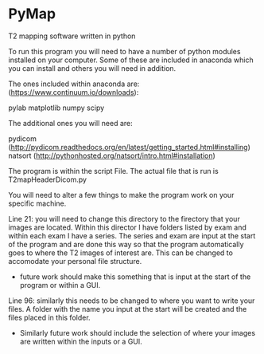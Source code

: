 # PyMap
T2 mapping software written in python


To run this program you will need to have a number of python modules installed on your computer. Some of these are included in anaconda which you can install and others you will need in addition. 


The ones included within anaconda are: (https://www.continuum.io/downloads):

pylab
matplotlib
numpy
scipy 

The additional ones you will need are:


pydicom (http://pydicom.readthedocs.org/en/latest/getting_started.html#installing)
natsort (http://pythonhosted.org/natsort/intro.html#installation)


The program is within the script File. The actual file that is run is T2mapHeaderDicom.py

You will need to alter a few things to make the program work on your specific machine. 

Line 21: you will need to change this directory to the firectory that your images are located. 
Within this director I have folders listed by exam and within each exam I have a series. The 
series and exam are input at the start of the program and are done this way so that the program 
automatically goes to where the T2 images of interest are. This can be changed to accomodate 
your personal file structure. 

- future work should make this something that is input at the start of the program or within a GUI. 

Line 96: similarly this needs to be changed to where you want to write your files. A folder with 
the name you input at the start will be created and the files placed in this folder. 

- Similarly future work should include the selection of where your images are written within the inputs or a GUI. 
